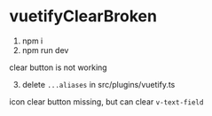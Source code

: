 # vuetifyClearBroken

1. npm i
2. npm run dev

clear button is not working

3. delete `...aliases` in src/plugins/vuetify.ts

icon clear button missing, but can clear `v-text-field`
